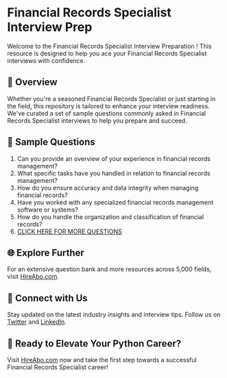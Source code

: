 # Financial Records Specialist Interview Prep

Welcome to the Financial Records Specialist Interview Preparation ! This resource is designed to help you ace your Financial Records Specialist interviews with confidence.

## 🚀 Overview

Whether you're a seasoned Financial Records Specialist or just starting in the field, this repository is tailored to enhance your interview readiness. We've curated a set of sample questions commonly asked in Financial Records Specialist interviews to help you prepare and succeed.

## 📝 Sample Questions

1. Can you provide an overview of your experience in financial records management?
2. What specific tasks have you handled in relation to financial records management?
3. How do you ensure accuracy and data integrity when managing financial records?
4. Have you worked with any specialized financial records management software or systems?
5. How do you handle the organization and classification of financial records?
6. [CLICK HERE FOR MORE QUESTIONS](https://hireabo.com/job/18_3_36/Financial%20Records%20Specialist)

## 🌐 Explore Further

For an extensive question bank and more resources across 5,000 fields, visit [HireAbo.com](https://www.hireabo.com).

## 📱 Connect with Us

Stay updated on the latest industry insights and interview tips. Follow us on [Twitter](https://twitter.com/hireabo) and [LinkedIn](https://www.linkedin.com/in/hire-abo-3609972a8/).

## 🚀 Ready to Elevate Your Python Career?

Visit [HireAbo.com](https://www.hireabo.com) now and take the first step towards a successful Financial Records Specialist career!
